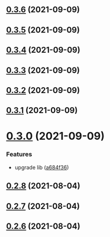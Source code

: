 ## [0.3.6](https://github.com/GiovanniCardamone/polyfull/compare/v0.3.5...v0.3.6) (2021-09-09)



## [0.3.5](https://github.com/GiovanniCardamone/polyfull/compare/v0.3.4...v0.3.5) (2021-09-09)



## [0.3.4](https://github.com/GiovanniCardamone/polyfull/compare/v0.3.3...v0.3.4) (2021-09-09)



## [0.3.3](https://github.com/GiovanniCardamone/polyfull/compare/v0.3.2...v0.3.3) (2021-09-09)



## [0.3.2](https://github.com/GiovanniCardamone/polyfull/compare/v0.3.1...v0.3.2) (2021-09-09)



## [0.3.1](https://github.com/GiovanniCardamone/polyfull/compare/v0.3.0...v0.3.1) (2021-09-09)



# [0.3.0](https://github.com/GiovanniCardamone/polyfull/compare/v0.2.8...v0.3.0) (2021-09-09)


### Features

* upgrade lib ([a684f36](https://github.com/GiovanniCardamone/polyfull/commit/a684f36f616360e457b718fd62ebb120206b7c5f))



## [0.2.8](https://github.com/GiovanniCardamone/polyfull/compare/v0.2.7...v0.2.8) (2021-08-04)



## [0.2.7](https://github.com/GiovanniCardamone/polyfull/compare/v0.2.6...v0.2.7) (2021-08-04)



## [0.2.6](https://github.com/GiovanniCardamone/polyfull/compare/v0.2.5...v0.2.6) (2021-08-04)



